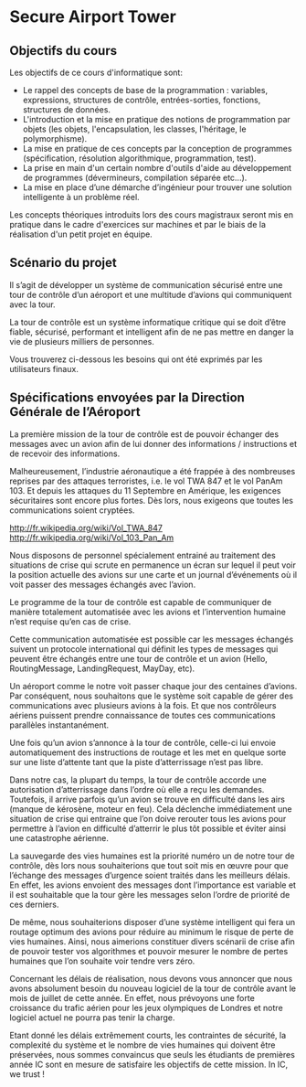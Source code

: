 Secure Airport Tower
====================

Objectifs du cours
------------------

Les objectifs de ce cours d'informatique sont:

-	Le rappel des concepts de base de la programmation : variables, expressions,
	structures de contrôle, entrées-sorties, fonctions, structures de données. 
-	L'introduction et la mise en pratique des notions de programmation par
	objets (les objets, l'encapsulation, les classes, l'héritage,
	le polymorphisme). 
-	La mise en pratique de ces concepts par la conception de programmes
	(spécification, résolution algorithmique, programmation, test).
-	La prise en main d'un certain nombre d'outils d'aide au développement de
	programmes (dévermineurs, compilation séparée etc...).
-	La mise en place d’une démarche d’ingénieur pour trouver une solution
	intelligente à un problème réel.

Les concepts théoriques introduits lors des cours magistraux seront mis en
pratique dans le cadre d'exercices sur machines et par le biais de la
réalisation d'un petit projet en équipe. 

Scénario du projet
------------------

Il s’agit de développer un système de communication sécurisé entre une tour de
contrôle d’un aéroport et une multitude d’avions qui communiquent avec la tour.

La tour de contrôle est un système informatique critique qui se doit d’être
fiable, sécurisé, performant et intelligent afin de ne pas mettre en danger la
vie de plusieurs milliers de personnes.

Vous trouverez ci-dessous les besoins qui ont été exprimés par les utilisateurs
finaux.


Spécifications envoyées par la Direction Générale de l’Aéroport
---------------------------------------------------------------

La première mission de la tour de contrôle est de pouvoir échanger des messages
avec un avion afin de lui donner des informations / instructions et de recevoir
des informations.

Malheureusement, l’industrie aéronautique a été frappée à des nombreuses
reprises par des attaques terroristes, i.e. le vol TWA 847 et le vol PanAm 103.
Et depuis les attaques du 11 Septembre en Amérique, les exigences sécuritaires
sont encore plus fortes. Dès lors, nous exigeons que toutes les communications
soient cryptées.

http://fr.wikipedia.org/wiki/Vol_TWA_847
http://fr.wikipedia.org/wiki/Vol_103_Pan_Am  

Nous disposons de personnel spécialement entrainé au traitement des situations
de crise qui scrute en permanence un écran sur lequel il peut voir la position
actuelle des avions sur une carte et un journal d’événements où il voit passer
des messages échangés avec l’avion.

Le programme de la tour de contrôle est capable de communiquer de manière
totalement automatisée avec les avions et l’intervention humaine n’est requise
qu’en cas de crise.

Cette communication automatisée est possible car les messages échangés suivent
un protocole international qui définit les types de messages qui peuvent être
échangés entre une tour de contrôle et un avion (Hello, RoutingMessage,
LandingRequest, MayDay, etc). 

Un aéroport comme le notre voit passer chaque jour des centaines d’avions. Par
conséquent, nous souhaitons que le système soit capable de gérer des
communications avec plusieurs avions à la fois. Et que nos contrôleurs aériens
puissent prendre connaissance de toutes ces communications parallèles
instantanément.

Une fois qu’un avion s’annonce à la tour de contrôle, celle-ci lui envoie
automatiquement des instructions de routage et les met en quelque sorte sur une
liste d’attente tant que la piste d’atterrissage n’est pas libre. 

Dans notre cas, la plupart du temps, la tour de contrôle accorde une
autorisation d’atterrissage dans l’ordre où elle a reçu les demandes.
Toutefois, il arrive parfois qu’un avion se trouve en difficulté dans les airs
(manque de kérosène, moteur en feu). Cela déclenche immédiatement une situation
de crise qui entraine que l’on doive rerouter tous les avions pour permettre à
l’avion en difficulté d’atterrir le plus tôt possible et éviter ainsi une
catastrophe aérienne.

La sauvegarde des vies humaines est la priorité numéro un de notre tour de 
contrôle, dès lors nous souhaiterions que tout soit mis en œuvre pour que
l’échange des messages d’urgence soient traités dans les meilleurs délais.
En effet, les avions envoient des messages dont l’importance est variable et
il est souhaitable que la tour gère les messages selon l’ordre de priorité de
ces derniers.

De même, nous souhaiterions disposer d’une système intelligent qui fera un
routage optimum des avions pour réduire au minimum le risque de perte de vies
humaines. Ainsi, nous aimerions constituer divers scénarii de crise afin de
pouvoir tester vos algorithmes et pouvoir mesurer le nombre de pertes humaines
que l’on souhaite voir tendre vers zéro.

Concernant les délais de réalisation, nous devons vous annoncer que nous avons
absolument besoin du nouveau logiciel de la tour de contrôle avant le mois de
juillet de cette année. En effet, nous prévoyons une forte croissance du trafic
aérien pour les jeux olympiques de Londres et notre logiciel actuel ne pourra
pas tenir la charge.

Etant donné les délais extrêmement courts, les contraintes de sécurité, la
complexité du système et le nombre de vies humaines qui doivent être
préservées, nous sommes convaincus que seuls les étudiants de premières année
IC sont en mesure de satisfaire les objectifs de cette mission.
In IC, we trust !
